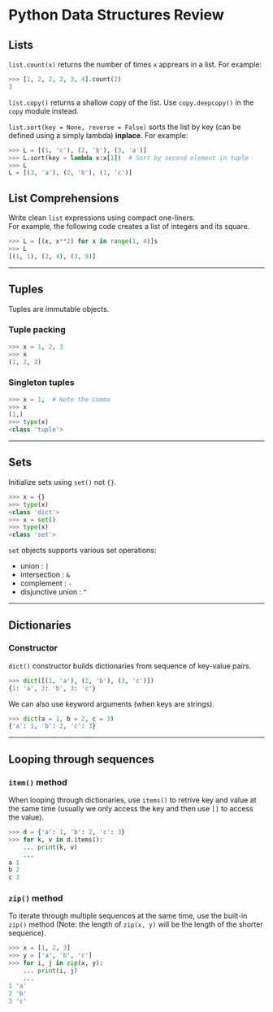 # Python Data Structures Review 
## Lists
`list.count(x)` returns the number of times `x` apprears in a list. For example:

```python
>>> [1, 2, 2, 2, 3, 4].count(2)
3
```

`list.copy()` returns a shallow copy of the list. Use `copy.deepcopy()` in the `copy` module instead.

`list.sort(key = None, reverse = False)` sorts the list by key (can be defined using a simply lambda) **inplace**. For example:

```python
>>> L = [(1, 'c'), (2, 'b'), (3, 'a')]
>>> L.sort(key = lambda x:x[1])  # Sort by second element in tuple
>>> L
L = [(3, 'a'), (2, 'b'), (1, 'c')]
```

## List Comprehensions
Write clean `list` expressions using compact one-liners.  
For example, the following code creates a list of integers and its square.

```python
>>> L = [(x, x**2) for x in range(1, 4)]s
>>> L
[(1, 1), (2, 4), (3, 9)]
```
***
## Tuples
Tuples are immutable objects.
### Tuple packing

```python
>>> x = 1, 2, 3
>>> x
(1, 2, 3)
```

### Singleton tuples
```python
>>> x = 1,  # Note the comma
>>> x
(1,)
>>> type(x)
<class 'tuple'>
```
***
## Sets 

Initialize sets using `set()` not `{}`.

```python
>>> x = {}
>>> type(x)
<class 'dict'>
>>> x = set()
>>> type(x)
<class 'set'>
```

`set` objects supports various set operations:
- union : `|`
- intersection : `&`
- complement : `-`
- disjunctive union : `^`
***
## Dictionaries
### Constructor
`dict()` constructor builds dictionaries from sequence of key-value pairs.

```python
>>> dict([(1, 'a'), (2, 'b'), (3, 'c')])
{1: 'a', 2: 'b', 3: 'c'}
```

We can also use keyword arguments (when keys are strings). 
```python
>>> dict(a = 1, b = 2, c = 3)
{'a': 1, 'b': 2, 'c': 3}
```
***
## Looping through sequences
### `item()` method
When looping through dictionaries, use `items()` to retrive key and value at the same time (usually we only access the key and then use `[]` to access the value).
```python
>>> d = {'a': 1, 'b': 2, 'c': 3}
>>> for k, v in d.items():
    ... print(k, v)
    ...
a 1
b 2 
c 3
```
### `zip()` method
To iterate through multiple sequences at the same time, use the built-in `zip()` method (Note: the length of `zip(x, y)` will be the length of the shorter sequence).
```python
>>> x = [1, 2, 3]
>>> y = ['a', 'b', 'c']
>>> for i, j in zip(x, y):
    ... print(i, j)
    ...
1 'a'
2 'b'
3 'c'
```

